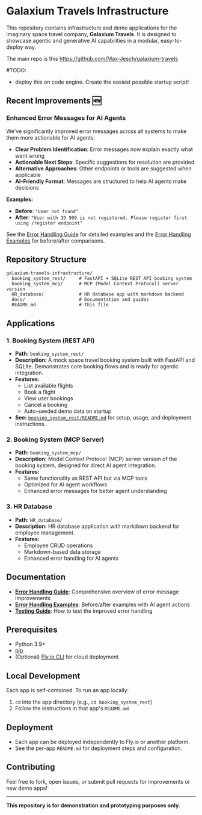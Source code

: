 # Galaxium Travels Infrastructure

This repository contains infrastructure and demo applications for the imaginary space travel company, **Galaxium Travels**. It is designed to showcase agentic and generative AI capabilities in a modular, easy-to-deploy way.

The main repo is this https://github.com/Max-Jesch/galaxium-travels

#TODO:
- deploy this on code engine. Create the easiest possible startup script! 

## Recent Improvements 🆕

### Enhanced Error Messages for AI Agents
We've significantly improved error messages across all systems to make them more actionable for AI agents:

- **Clear Problem Identification**: Error messages now explain exactly what went wrong
- **Actionable Next Steps**: Specific suggestions for resolution are provided
- **Alternative Approaches**: Other endpoints or tools are suggested when applicable
- **AI-Friendly Format**: Messages are structured to help AI agents make decisions

**Examples:**
- **Before**: `"User not found"`
- **After**: `"User with ID 999 is not registered. Please register first using /register endpoint"`

See the [Error Handling Guide](docs/error-handling-guide.md) for detailed examples and the [Error Handling Examples](docs/error-handling-examples.md) for before/after comparisons.

## Repository Structure

```
galaxium-travels-infrastructure/
  booking_system_rest/     # FastAPI + SQLite REST API booking system
  booking_system_mcp/      # MCP (Model Context Protocol) server version
  HR_database/             # HR database app with markdown backend
  docs/                    # Documentation and guides
  README.md                # This file
```

## Applications

### 1. Booking System (REST API)
- **Path:** `booking_system_rest/`
- **Description:** A mock space travel booking system built with FastAPI and SQLite. Demonstrates core booking flows and is ready for agentic integration.
- **Features:**
  - List available flights
  - Book a flight
  - View user bookings
  - Cancel a booking
  - Auto-seeded demo data on startup
- **See:** [`booking_system_rest/README.md`](booking_system_rest/README.md) for setup, usage, and deployment instructions.

### 2. Booking System (MCP Server)
- **Path:** `booking_system_mcp/`
- **Description:** Model Context Protocol (MCP) server version of the booking system, designed for direct AI agent integration.
- **Features:**
  - Same functionality as REST API but via MCP tools
  - Optimized for AI agent workflows
  - Enhanced error messages for better agent understanding

### 3. HR Database
- **Path:** `HR_database/`
- **Description:** HR database application with markdown backend for employee management.
- **Features:**
  - Employee CRUD operations
  - Markdown-based data storage
  - Enhanced error handling for AI agents

## Documentation

- **[Error Handling Guide](docs/error-handling-guide.md)**: Comprehensive overview of error message improvements
- **[Error Handling Examples](docs/error-handling-examples.md)**: Before/after examples with AI agent actions
- **[Testing Guide](docs/testing-guide.md)**: How to test the improved error handling

## Prerequisites
- Python 3.9+
- [pip](https://pip.pypa.io/en/stable/)
- (Optional) [Fly.io CLI](https://fly.io/docs/hands-on/install-flyctl/) for cloud deployment

## Local Development
Each app is self-contained. To run an app locally:
1. `cd` into the app directory (e.g., `cd booking_system_rest`)
2. Follow the instructions in that app's `README.md`

## Deployment
- Each app can be deployed independently to Fly.io or another platform.
- See the per-app `README.md` for deployment steps and configuration.

## Contributing
Feel free to fork, open issues, or submit pull requests for improvements or new demo apps!

---

**This repository is for demonstration and prototyping purposes only.** 